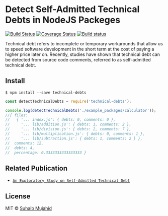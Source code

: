 # Detect Self-Admitted Technical Debts in NodeJS Packeges
[![Build Status](https://travis-ci.org/suhaibtamimi/nodejs-technical-debts.svg?branch=master)](https://travis-ci.org/suhaibtamimi/nodejs-technical-debts) [![Coverage Status](https://coveralls.io/repos/github/suhaibtamimi/nodejs-technical-debts/badge.svg?branch=master)](https://coveralls.io/github/suhaibtamimi/nodejs-technical-debts?branch=master) [![Build status](https://ci.appveyor.com/api/projects/status/94rkrcvga3r89t25?svg=true)](https://ci.appveyor.com/project/suhaibtamimi/nodejs-technical-debts)

Technical debt refers to incomplete or temporary workarounds that allow us to speed software development in the short term at the cost of paying a higher price later on. Recently, studies have shown that technical debt can be detected from source code comments, referred to as self-admitted technical debt.


## Install

```
$ npm install --save technical-debts
```


```js
const detectTechnicalDebts = require('technical-debts');

console.log(detectTechnicalDebts('./example_packages/calculator'));
//{ files:
//   { '... index.js': { debts: 0, comments: 0 },
//     '... lib/addition.js': { debts: 1, comments: 2 },
//     '... lib/division.js': { debts: 2, comments: 7 },
//     '... lib/multiplication.js': { debts: 0, comments: 1 },
//     '... lib/subtraction.js': { debts: 1, comments: 2 } },
//  comments: 12,
//  debts: 4,
//  percentage: 0.3333333333333333 }
```


## Related Publication

- [`An Exploratory Study on Self-Admitted Technical Debt`](http://das.encs.concordia.ca/uploads/2016/01/Potdar_ICSME2014.pdf)


## License

MIT © [Suhaib Mujahid](https://github.com/suhaibtamimi/nodejs-technical-debts)